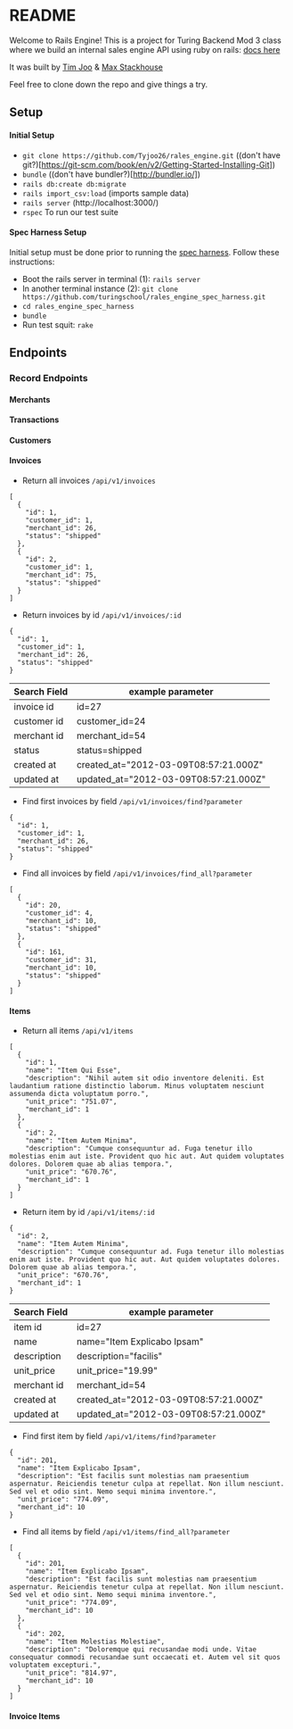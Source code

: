 # README

Welcome to Rails Engine! This is a project for Turing Backend Mod 3 class where we build an internal sales engine API using ruby on rails: [docs here](http://backend.turing.io/module3/projects/rails_engine#technical-expectations)

It was built by [Tim Joo](https://github.com/Tyjoo26) & [Max Stackhouse](https://github.com/Maxscores)

Feel free to clone down the repo and give things a try.

## Setup
#### Initial Setup
* `git clone https://github.com/Tyjoo26/rales_engine.git` ((don't have git?)[https://git-scm.com/book/en/v2/Getting-Started-Installing-Git])
* `bundle` ((don't have bundler?)[http://bundler.io/])
* `rails db:create db:migrate` 
* `rails import_csv:load` (imports sample data)
* `rails server` (http://localhost:3000/)
* `rspec` To run our test suite

#### Spec Harness Setup
Initial setup must be done prior to running the [spec harness](https://github.com/turingschool/rales_engine_spec_harness). 
Follow these instructions:
* Boot the rails server in terminal (1): `rails server`
* In another terminal instance (2): `git clone https://github.com/turingschool/rales_engine_spec_harness.git`
* `cd rales_engine_spec_harness`
* `bundle`
* Run test squit: `rake`

## Endpoints
### Record Endpoints
#### Merchants

#### Transactions

#### Customers

#### Invoices
* Return all invoices `/api/v1/invoices`
```
[
  {
    "id": 1,
    "customer_id": 1,
    "merchant_id": 26,
    "status": "shipped"
  },
  {
    "id": 2,
    "customer_id": 1,
    "merchant_id": 75,
    "status": "shipped"
  }
]
```
* Return invoices by id `/api/v1/invoices/:id`
```
{
  "id": 1,
  "customer_id": 1,
  "merchant_id": 26,
  "status": "shipped"
}
```

Search Field | example parameter
--- | --- 
invoice id | id=27 
customer id | customer_id=24 
merchant id | merchant_id=54 
status | status=shipped 
created at | created_at="2012-03-09T08:57:21.000Z" 
updated at | updated_at="2012-03-09T08:57:21.000Z" 

* Find first invoices by field `/api/v1/invoices/find?parameter`
```
{
  "id": 1,
  "customer_id": 1,
  "merchant_id": 26,
  "status": "shipped"
}
```
* Find all invoices by field `/api/v1/invoices/find_all?parameter`
```
[
  {
    "id": 20,
    "customer_id": 4,
    "merchant_id": 10,
    "status": "shipped"
  },
  {
    "id": 161,
    "customer_id": 31,
    "merchant_id": 10,
    "status": "shipped"
  }
]
```


#### Items
* Return all items `/api/v1/items`
```
[
  {
    "id": 1,
    "name": "Item Qui Esse",
    "description": "Nihil autem sit odio inventore deleniti. Est laudantium ratione distinctio laborum. Minus voluptatem nesciunt assumenda dicta voluptatum porro.",
    "unit_price": "751.07",
    "merchant_id": 1
  },
  {
    "id": 2,
    "name": "Item Autem Minima",
    "description": "Cumque consequuntur ad. Fuga tenetur illo molestias enim aut iste. Provident quo hic aut. Aut quidem voluptates dolores. Dolorem quae ab alias tempora.",
    "unit_price": "670.76",
    "merchant_id": 1
  }
]
```
* Return item by id `/api/v1/items/:id`
```
{
  "id": 2,
  "name": "Item Autem Minima",
  "description": "Cumque consequuntur ad. Fuga tenetur illo molestias enim aut iste. Provident quo hic aut. Aut quidem voluptates dolores. Dolorem quae ab alias tempora.",
  "unit_price": "670.76",
  "merchant_id": 1
}
```

Search Field | example parameter
--- | --- 
item id | id=27 
name | name="Item Explicabo Ipsam"
description | description="facilis"
unit_price | unit_price="19.99"
merchant id | merchant_id=54 
created at | created_at="2012-03-09T08:57:21.000Z" 
updated at | updated_at="2012-03-09T08:57:21.000Z" 

* Find first item by field `/api/v1/items/find?parameter`
```
{
  "id": 201,
  "name": "Item Explicabo Ipsam",
  "description": "Est facilis sunt molestias nam praesentium aspernatur. Reiciendis tenetur culpa at repellat. Non illum nesciunt. Sed vel et odio sint. Nemo sequi minima inventore.",
  "unit_price": "774.09",
  "merchant_id": 10
}
```
* Find all items by field `/api/v1/items/find_all?parameter`
```
[
  {
    "id": 201,
    "name": "Item Explicabo Ipsam",
    "description": "Est facilis sunt molestias nam praesentium aspernatur. Reiciendis tenetur culpa at repellat. Non illum nesciunt. Sed vel et odio sint. Nemo sequi minima inventore.",
    "unit_price": "774.09",
    "merchant_id": 10
  },
  {
    "id": 202,
    "name": "Item Molestias Molestiae",
    "description": "Doloremque qui recusandae modi unde. Vitae consequatur commodi recusandae sunt occaecati et. Autem vel sit quos voluptatem excepturi.",
    "unit_price": "814.97",
    "merchant_id": 10
  }
]
```


#### Invoice Items
